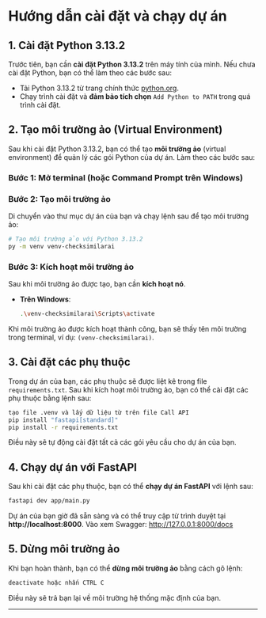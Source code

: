# **Hướng dẫn cài đặt và chạy dự án**

## **1. Cài đặt Python 3.13.2**

Trước tiên, bạn cần **cài đặt Python 3.13.2** trên máy tính của mình. Nếu chưa cài đặt Python, bạn có thể làm theo các bước sau:

- Tải Python 3.13.2 từ trang chính thức [python.org](https://www.python.org/downloads/release/python-3132/).
- Chạy trình cài đặt và **đảm bảo tích chọn** `Add Python to PATH` trong quá trình cài đặt.

## **2. Tạo môi trường ảo (Virtual Environment)**

Sau khi cài đặt Python 3.13.2, bạn có thể tạo **môi trường ảo** (virtual environment) để quản lý các gói Python của dự án. Làm theo các bước sau:

### **Bước 1: Mở terminal (hoặc Command Prompt trên Windows)**

### **Bước 2: Tạo môi trường ảo**
Di chuyển vào thư mục dự án của bạn và chạy lệnh sau để tạo môi trường ảo:

```bash
# Tạo môi trường ảo với Python 3.13.2
py -m venv venv-checksimilarai
```

### **Bước 3: Kích hoạt môi trường ảo**

Sau khi môi trường ảo được tạo, bạn cần **kích hoạt nó**.

- **Trên Windows**:
  ```bash
  .\venv-checksimilarai\Scripts\activate
  ```


Khi môi trường ảo được kích hoạt thành công, bạn sẽ thấy tên môi trường trong terminal, ví dụ: `(venv-checksimilarai)`.

## **3. Cài đặt các phụ thuộc**

Trong dự án của bạn, các phụ thuộc sẽ được liệt kê trong file `requirements.txt`. Sau khi kích hoạt môi trường ảo, bạn có thể cài đặt các phụ thuộc bằng lệnh sau:

```bash
tạo file .venv và lấy dữ liệu từ trên file Call API
pip install "fastapi[standard]"
pip install -r requirements.txt
```

Điều này sẽ tự động cài đặt tất cả các gói yêu cầu cho dự án của bạn.

## **4. Chạy dự án với FastAPI**

Sau khi cài đặt các phụ thuộc, bạn có thể **chạy dự án FastAPI** với lệnh sau:

```bash
fastapi dev app/main.py   
```


Dự án của bạn giờ đã sẵn sàng và có thể truy cập từ trình duyệt tại **http://localhost:8000**.
Vào xem Swagger: http://127.0.0.1:8000/docs

## **5. Dừng môi trường ảo**

Khi bạn hoàn thành, bạn có thể **dừng môi trường ảo** bằng cách gõ lệnh:

```bash
deactivate hoặc nhấn CTRL C
```

Điều này sẽ trả bạn lại về môi trường hệ thống mặc định của bạn.

---



